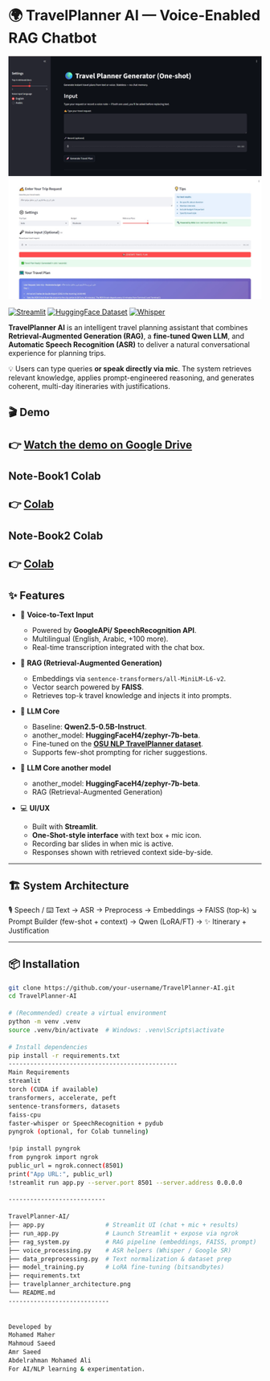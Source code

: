 # 🌍 TravelPlanner AI — Voice-Enabled RAG Chatbot

![TravelPlanner AI](data/ss_1.png)
![TravelPlanner AI](data/ss_2.jpg)

[![Streamlit](https://img.shields.io/badge/Streamlit-Voice%20Assistant-green?logo=streamlit)]()
[![HuggingFace Dataset](https://img.shields.io/badge/Dataset-TravelPlanner-orange?logo=huggingface)]()
[![Whisper](https://img.shields.io/badge/ASR-Whisper-blue?logo=openai)]()


**TravelPlanner AI** is an intelligent travel planning assistant that combines **Retrieval-Augmented Generation (RAG)**, a **fine-tuned Qwen LLM**, and **Automatic Speech Recognition (ASR)** to deliver a natural conversational experience for planning trips.

💡 Users can type queries **or speak directly via mic**. The system retrieves relevant knowledge, applies prompt-engineered reasoning, and generates coherent, multi-day itineraries with justifications.


## 🎬 Demo
**👉 [Watch the demo on Google Drive](https://drive.google.com/drive/folders/1UDbOqPE_RFlPLKKdtfu6Qw3gjxWb5LEO?usp=sharing)**
---


## Note-Book1 Colab
**👉 [Colab](https://colab.research.google.com/drive/1elbaJdaQBlaFkHz_9r_CBugavxag9AcP?usp=sharing)**
---

## Note-Book2 Colab
**👉 [Colab](https://colab.research.google.com/drive/172EMHjNXYVbNFh88my7w87XKpvJyIQBe?usp=sharing)**
---

## ✨ Features

- 🎤 **Voice-to-Text Input**
  - Powered by **GoogleAPi/ SpeechRecognition API**.
  - Multilingual (English, Arabic, +100 more).
  - Real-time transcription integrated with the chat box.

- 🧠 **RAG (Retrieval-Augmented Generation)**
  - Embeddings via `sentence-transformers/all-MiniLM-L6-v2`.
  - Vector search powered by **FAISS**.
  - Retrieves top-k travel knowledge and injects it into prompts.

- 🤖 **LLM Core**
  - Baseline: **Qwen2.5-0.5B-Instruct**.
  - another_model: **HuggingFaceH4/zephyr-7b-beta**.
  - Fine-tuned on the **[OSU NLP TravelPlanner dataset](https://huggingface.co/datasets/osunlp/TravelPlanner)**.
  - Supports few-shot prompting for richer suggestions.
 
- 🤖 **LLM Core another model**
  - another_model: **HuggingFaceH4/zephyr-7b-beta**.
  - RAG (Retrieval-Augmented Generation)

- 💻 **UI/UX**
  - Built with **Streamlit**.
  - **One-Shot-style interface** with text box + mic icon.
  - Recording bar slides in when mic is active.
  - Responses shown with retrieved context side-by-side.

---

## 🏗️ System Architecture
🎙️ Speech / ⌨️ Text → ASR → Preprocess → Embeddings → FAISS (top-k)
↘ Prompt Builder (few-shot + context)
→ Qwen (LoRA/FT) → ✨ Itinerary + Justification


---

## 📦 Installation

```bash
git clone https://github.com/your-username/TravelPlanner-AI.git
cd TravelPlanner-AI

# (Recommended) create a virtual environment
python -m venv .venv
source .venv/bin/activate  # Windows: .venv\Scripts\activate

# Install dependencies
pip install -r requirements.txt
-----------------------------------------------
Main Requirements
streamlit
torch (CUDA if available)
transformers, accelerate, peft
sentence-transformers, datasets
faiss-cpu
faster-whisper or SpeechRecognition + pydub
pyngrok (optional, for Colab tunneling)

!pip install pyngrok
from pyngrok import ngrok
public_url = ngrok.connect(8501)
print("App URL:", public_url)
!streamlit run app.py --server.port 8501 --server.address 0.0.0.0

---------------------------

TravelPlanner-AI/
├── app.py                 # Streamlit UI (chat + mic + results)
├── run_app.py             # Launch Streamlit + expose via ngrok
├── rag_system.py          # RAG pipeline (embeddings, FAISS, prompt)
├── voice_processing.py    # ASR helpers (Whisper / Google SR)
├── data_preprocessing.py  # Text normalization & dataset prep
├── model_training.py      # LoRA fine-tuning (bitsandbytes)
├── requirements.txt
├── travelplanner_architecture.png
└── README.md
----------------------------


Developed by
Mohamed Maher 
Mahmoud Saeed 
Amr Saeed 
Abdelrahman Mohamed Ali 
For AI/NLP learning & experimentation.
